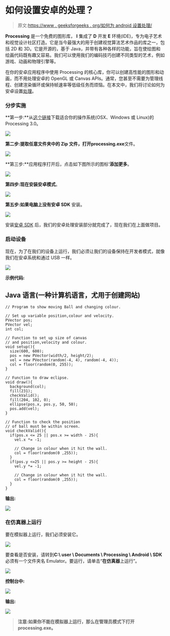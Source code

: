 # 如何设置安卓的处理？

> 原文:[https://www . geeksforgeeks . org/如何为 android 设置处理/](https://www.geeksforgeeks.org/how-to-set-up-processing-for-android/)

**Processing** 是一个免费的图形库， **I** 集成了 **D** 开发 **E** 环境(IDE)，专为电子艺术和视觉设计社区打造。它是当今最强大的用于创建视觉算法艺术作品的库之一，包括 2D 和 3D。它是开源的，基于 Java，并带有各种各样的功能，旨在使绘图和绘画代码既有趣又容易。我们可以使用我们的编码技巧创建不同类型的艺术，例如游戏、动画和物理引擎等。

在你的安卓应用程序中使用 Processing 的核心库，你可以创建高性能的图形和动画，而不用处理安卓的 OpenGL 或 Canvas APIs。通常，您甚至不需要为管理线程、创建渲染循环或保持帧速率等低级任务而烦恼。在本文中，我们将讨论如何为安卓设置[处理](https://processing.org/)。

### **分步实施**

**第一步:**从[这个链接](https://processing.org/download/)下载适合你的操作系统(OSX、Windows 或 Linux)的 Processing 3.0。

![](img/9aa8dd2da19cc652798b0c77ba8da651.png)

**第二步:**提取任意文件夹中的 Zip 文件，打开**processing.exe**文件。

![](img/6240d1c78891fbdecfcf020947f3f0e2.png)

**第三步:**应用程序打开后，点击如下图所示的图标‘**添加更多**。

![](img/42a5909338f3f074cd10767d0846d0a2.png)

**第四步:**现在安装**安卓模式**。

![](img/0df3a17ffb320e9e19e1af963d1d8327.png)

**第五步:**如果电脑上没有**安卓 SDK** 安装。

![](img/b1d5f91a65864801707a05b6e726c4ad.png)

安装[安卓 SDK](https://www.geeksforgeeks.org/android-sdk-and-its-components/) 后，我们的安卓处理安装部分就完成了，现在我们在上面做项目。

### **启动设备**

现在，为了在我们的设备上运行，我们必须让我们的设备保持在开发者模式，就像我们在安卓系统和通过 USB 一样。

![](img/abe52915d454ddf8f28c01621084c206.png)

**示例代码:**

## Java 语言(一种计算机语言，尤用于创建网站)

```
// Program to show moving Ball and changing colour.

// Set up variable position,colour and velocity.
PVector pos;
PVector vel;
int col;

// Function to set up size of canvas
// and position,velocity and colour.
void setup(){
  size(600, 600);
  pos = new PVector(width/2, height/2);
  vel = new PVector(random(-4, 4), random(-4, 4));
  col = floor(random(0, 255));
}

// Function to draw eclipse.
void draw(){
  background(col);
  fill(231);
  checkValid();
  fill(204, 102, 0);
  ellipse(pos.x, pos.y, 50, 50);
  pos.add(vel);
}

// Function to check the position
// of ball must be within screen.
void checkValid(){
  if(pos.x <= 25 || pos.x >= width - 25){
    vel.x *= -1;

    // Change in colour when it hit the wall.
    col = floor(random(0 ,255));
  }
  if(pos.y <=25 || pos.y >= height - 25){
    vel.y *= -1;

    // Change in colour when it hit the wall.
    col = floor(random(0 ,255));
  }
}
```

**输出:**

![](img/c08bd7e75660eb08335419fa25fa81c3.png)

### **在仿真器上运行**

要在模拟器上运行，我们必须安装它。

![](img/23265e4751809575a474a093574bdf08.png)

要查看是否安装，请转到**C:\ user \ Documents \ Processing \ Android \ SDK**必须有一个文件夹名 Emulator。要运行，请单击“**在仿真器**上运行”。

![](img/4b9b6710ef297bf9098e9da61f7c6914.png)

**控制台中:**

![](img/06aeb4180bbf1d7ab467858d09a4606c.png)

**输出:**

![](img/c5f1928d288172d7da05a915d723dad9.png)

> **注意:**如果你不能在模拟器上运行，那么在**管理员模式下打开 processing.exe。**
